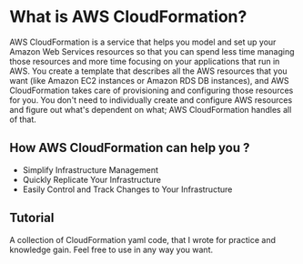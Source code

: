 # What is AWS CloudFormation?
AWS CloudFormation is a service that helps you model and set up your Amazon Web Services resources so that you can spend less time managing those resources and more time focusing on your applications that run in AWS. You create a template that describes all the AWS resources that you want (like Amazon EC2 instances or Amazon RDS DB instances), and AWS CloudFormation takes care of provisioning and configuring those resources for you. You don't need to individually create and configure AWS resources and figure out what's dependent on what; AWS CloudFormation handles all of that.

## How AWS CloudFormation can help you ?
 - Simplify Infrastructure Management
 - Quickly Replicate Your Infrastructure
 - Easily Control and Track Changes to Your Infrastructure
 
 ## Tutorial
 A collection of CloudFormation yaml code, that I wrote for practice and knowledge gain. Feel free to use in any way you want.



